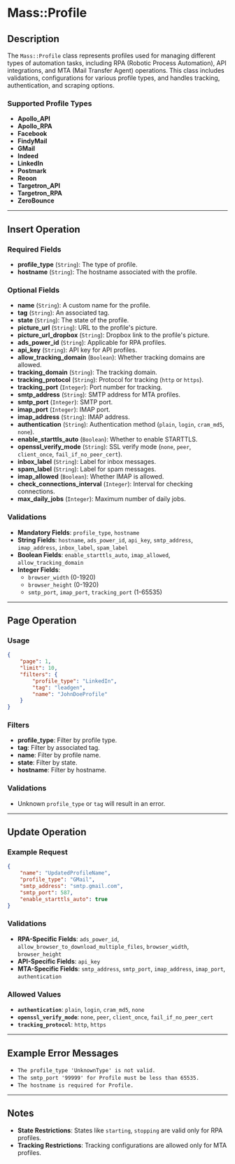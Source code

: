 
# Mass::Profile

## Description

The `Mass::Profile` class represents profiles used for managing different types of automation tasks, including RPA (Robotic Process Automation), API integrations, and MTA (Mail Transfer Agent) operations. This class includes validations, configurations for various profile types, and handles tracking, authentication, and scraping options.

### Supported Profile Types
- **Apollo_API**
- **Apollo_RPA**
- **Facebook**
- **FindyMail**
- **GMail**
- **Indeed**
- **LinkedIn**
- **Postmark**
- **Reoon**
- **Targetron_API**
- **Targetron_RPA**
- **ZeroBounce**

---

## Insert Operation

### Required Fields
- **profile_type** (`String`): The type of profile.
- **hostname** (`String`): The hostname associated with the profile.

### Optional Fields
- **name** (`String`): A custom name for the profile.
- **tag** (`String`): An associated tag.
- **state** (`String`): The state of the profile.
- **picture_url** (`String`): URL to the profile's picture.
- **picture_url_dropbox** (`String`): Dropbox link to the profile's picture.
- **ads_power_id** (`String`): Applicable for RPA profiles.
- **api_key** (`String`): API key for API profiles.
- **allow_tracking_domain** (`Boolean`): Whether tracking domains are allowed.
- **tracking_domain** (`String`): The tracking domain.
- **tracking_protocol** (`String`): Protocol for tracking (`http` or `https`).
- **tracking_port** (`Integer`): Port number for tracking.
- **smtp_address** (`String`): SMTP address for MTA profiles.
- **smtp_port** (`Integer`): SMTP port.
- **imap_port** (`Integer`): IMAP port.
- **imap_address** (`String`): IMAP address.
- **authentication** (`String`): Authentication method (`plain`, `login`, `cram_md5`, `none`).
- **enable_starttls_auto** (`Boolean`): Whether to enable STARTTLS.
- **openssl_verify_mode** (`String`): SSL verify mode (`none`, `peer`, `client_once`, `fail_if_no_peer_cert`).
- **inbox_label** (`String`): Label for inbox messages.
- **spam_label** (`String`): Label for spam messages.
- **imap_allowed** (`Boolean`): Whether IMAP is allowed.
- **check_connections_interval** (`Integer`): Interval for checking connections.
- **max_daily_jobs** (`Integer`): Maximum number of daily jobs.

### Validations
- **Mandatory Fields**: `profile_type`, `hostname`
- **String Fields**: `hostname`, `ads_power_id`, `api_key`, `smtp_address`, `imap_address`, `inbox_label`, `spam_label`
- **Boolean Fields**: `enable_starttls_auto`, `imap_allowed`, `allow_tracking_domain`
- **Integer Fields**:
  - `browser_width` (0-1920)
  - `browser_height` (0-1920)
  - `smtp_port`, `imap_port`, `tracking_port` (1-65535)

---

## Page Operation

### Usage
```json
{
    "page": 1,
    "limit": 10,
    "filters": {
        "profile_type": "LinkedIn",
        "tag": "leadgen",
        "name": "JohnDoeProfile"
    }
}
```

### Filters
- **profile_type**: Filter by profile type.
- **tag**: Filter by associated tag.
- **name**: Filter by profile name.
- **state**: Filter by state.
- **hostname**: Filter by hostname.

### Validations
- Unknown `profile_type` or `tag` will result in an error.

---

## Update Operation

### Example Request
```json
{
    "name": "UpdatedProfileName",
    "profile_type": "GMail",
    "smtp_address": "smtp.gmail.com",
    "smtp_port": 587,
    "enable_starttls_auto": true
}
```

### Validations
- **RPA-Specific Fields**: `ads_power_id`, `allow_browser_to_download_multiple_files`, `browser_width`, `browser_height`
- **API-Specific Fields**: `api_key`
- **MTA-Specific Fields**: `smtp_address`, `smtp_port`, `imap_address`, `imap_port`, `authentication`

### Allowed Values
- **`authentication`**: `plain`, `login`, `cram_md5`, `none`
- **`openssl_verify_mode`**: `none`, `peer`, `client_once`, `fail_if_no_peer_cert`
- **`tracking_protocol`**: `http`, `https`

---

## Example Error Messages

- `The profile_type 'UnknownType' is not valid.`
- `The smtp_port '99999' for Profile must be less than 65535.`
- `The hostname is required for Profile.`

---

## Notes

- **State Restrictions**: States like `starting`, `stopping` are valid only for RPA profiles.
- **Tracking Restrictions**: Tracking configurations are allowed only for MTA profiles.

